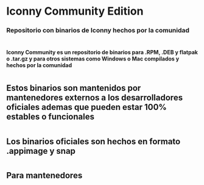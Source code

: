 # Iconny Community Edition
### Repositorio con binarios de Iconny hechos por la comunidad
#
#### Iconny Community es un repositorio de binarios para .RPM, .DEB y flatpak o .tar.gz  y para otros sistemas como Windows o Mac compilados y hechos por la comunidad
#
## Estos binarios son mantenidos por mantenedores externos a los desarrolladores oficiales ademas que pueden estar 100% estables o funcionales 
#
## Los binarios oficiales son hechos en formato .appimage y snap
#
## Para mantenedores 
